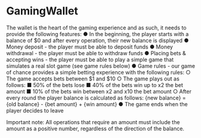 ﻿# GamingWallet

The wallet is the heart of the gaming experience and as such, it needs to provide
the following features:
	● In the beginning, the player starts with a balance of $0 and after every
	operation, their new balance is displayed
	● Money deposit - the player must be able to deposit funds
	● Money withdrawal - the player must be able to withdraw funds
	● Placing bets & accepting wins - the player must be able to play a simple
	game that simulates a real slot game (see game rules below)
	● Game rules - our game of chance provides a simple betting experience with
	the following rules:
		○ The game accepts bets between $1 and $10
		○ The game plays out as follows:
			■ 50% of the bets lose
			■ 40% of the bets win up to x2 the bet amount
			■ 10% of the bets win between x2 and x10 the bet amount
		○ After every round the player balance is calculated as follows:
		{new balance} = {old balance} - {bet amount} + {win amount}
	● The game ends when the player decides to leave

Important note:
All operations that require an amount must include the amount as a positive
number, regardless of the direction of the balance.